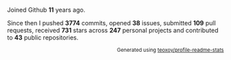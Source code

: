 Joined Github **11** years ago.

Since then I pushed **3774** commits, opened **38** issues, submitted **109** pull requests, received **731** stars across **247** personal projects and contributed to **43** public repositories.

<p align="right"><sub>Generated using <a href="https://github.com/marketplace/actions/profile-readme-stats">teoxoy/profile-readme-stats</a></sub></p>
